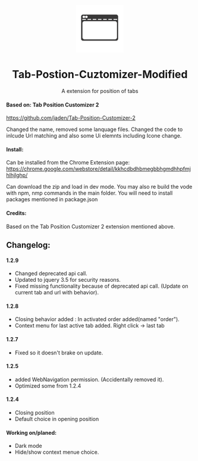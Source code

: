 <p align="center">
<a href="#"><img src="/src/icons/icon_128.png" class="center"></a>
</p>
 
 <h1 align="center">Tab-Postion-Cuztomizer-Modified </h1>

<p align="center">A extension for position of tabs</p>

#### Based on: Tab Position Customizer 2

https://github.com/jaden/Tab-Position-Customizer-2

Changed the name, removed some lanquage files. Changed the code to inlcude Url matching and also some Ui elemnts including Icone change. 

#### Install:

Can be installed from the Chrome Extension page:
https://chrome.google.com/webstore/detail/kkhcdbdhbmegbbhgmdhhpfmjhlhjlghp/

Can download the zip and load in dev mode. You may also re build the vode with npm, nmp commands in the main folder. You will need to install packages mentioned in package.json

#### Credits:

Based on the Tab Position Customizer 2 extension mentioned above. 

## Changelog: 

#### 1.2.9
- Changed deprecated api call. 
- Updated to jquery 3.5 for security reasons. 
- Fixed missing functionality because of deprecated api call. (Update on current tab and url with behavior). 

#### 1.2.8
+ Closing behavior added : In activated order added(named "order"). 
+ Context menu for last active tab added. Right click -> last tab

#### 1.2.7
+ Fixed so it doesn't brake on update. 

#### 1.2.5
+ added WebNavigation permission. (Accidentally removed it). 
+ Optimized some from 1.2.4

#### 1.2.4
+ Closing position
+ Default choice in opening position


#### Working on/planed: 
+ Dark mode
+ Hide/show context menue choice. 
